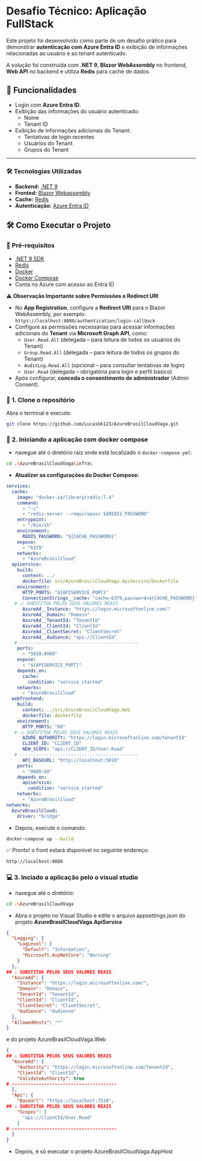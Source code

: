 # Desafio Técnico: Aplicação FullStack
Este projeto foi desenvolvido como parte de um desafio prático para demonstrar **autenticação com Azure Entra ID** e exibição de informações relacionadas ao usuário e ao tenant autenticado.  

A solução foi construída com **.NET 9**, **Blazor WebAssembly** no frontend, **Web API** no backend e utiliza **Redis** para cache de dados.

## 📌 Funcionalidades

- Login com **Azure Entra ID**.  
- Exibição das informações do usuário autenticado:
  - Nome  
  - Tenant ID  
- Exibição de informações adicionais do Tenant:
  - Tentativas de login recentes  
  - Usuários do Tenant  
  - Grupos do Tenant   


---

### 🛠️ Tecnologias Utilizadas

-   **Backend:** [.NET 9](https://dotnet.microsoft.com/en-us/download/dotnet/9.0)
-   **Fronted:** [Blazor Webassembly](https://dotnet.microsoft.com/pt-br/apps/aspnet/web-apps/blazor)
-   **Cache:** [Redis](https://github.com/redis/redis)
-   **Autenticação:** [Azure Entra ID](https://learn.microsoft.com/azure/active-directory/develop/)  

## 🛠️ Como Executar o Projeto

### 🔹 Pré-requisitos
- [.NET 9 SDK](https://dotnet.microsoft.com/en-us/download/dotnet/9.0)  
- [Redis](https://redis.io/download)
- [Docker](https://www.docker.com/get-started)
- [Docker Compose](https://docs.docker.com/compose/install/)
-  Conta no Azure com acesso ao Entra ID

⚠️ **Observação Importante sobre Permissões e Redirect URI**  
- No **App Registration**, configure a **Redirect URI** para o Blazor WebAssembly, por exemplo:  
  `https://localhost:8080/authentication/login-callback`  
- Configure as permissões necessárias para acessar informações adicionais do **Tenant** via **Microsoft Graph API**, como:  
  - `User.Read.All` (delegada – para leitura de todos os usuários do Tenant)  
  - `Group.Read.All` (delegada – para leitura de todos os grupos do Tenant)  
  - `AuditLog.Read.All` (opcional – para consultar tentativas de login)  
  - `User.Read` (delegada – obrigatória para login e perfil básico) 
- Após configurar, **conceda o consentimento de administrador** (Admin Consent).

### 🧾 1. Clone o repositório 

Abra o terminal e execute:

```bash
git clone https://github.com/Lucasbk123/AzureBrasilCloudVaga.git
```

### 🐳 2. Iniciando a aplicação com docker compose

- navegue até o diretório raiz onde está localizado o `docker-compose.yml`:
```bash
cd .\AzureBrasilCloudVaga\infra\
```
 -   **Atualizer as configurações do Docker Compose:**
```yaml
services:
  cache:
    image: "docker.io/library/redis:7.4"
    command:
      - "-c"
      - "redis-server --requirepass $$REDIS_PASSWORD"
    entrypoint:
      - "/bin/sh"
    environment:
      REDIS_PASSWORD: "${CACHE_PASSWORD}"
    expose:
      - "6379"
    networks:
      - "AzureBrasilCloud"
  apiservice:
    build:
      context: ../
      dockerfile: src/AzureBrasilCloudVaga.ApiService/Dockerfile
    environment:
      HTTP_PORTS: "${APISERVICE_PORT}"
      ConnectionStrings__cache: "cache:6379,password=${CACHE_PASSWORD}"
   # ⚠️ SUBSTITUA PELOS SEUS VALORES REAIS
      AzureAd__Instance: "https://login.microsoftonline.com/"
      AzureAd__Domain: "Domain"
      AzureAd__TenantId: "TenantId"
      AzureAd__ClientId: "ClientId"
      AzureAd__ClientSecret: "ClientSecret"
      AzureAd__Audience: "api://ClientId"
   # --------------------------------------------
    ports:
      - "5010:8080"
    expose:
      - "${APISERVICE_PORT}"
    depends_on:
      cache:
        condition: "service_started"
    networks:
      - "AzureBrasilCloud"
  webfrontend:
    build:
      context: ../src/AzureBrasilCloudVaga.Web
      dockerfile: dockerfile
    environment:
      HTTP_PORTS: "80"
   # ⚠️ SUBSTITUA PELOS SEUS VALORES REAIS
      AZURE_AUTHORITY: "https://login.microsoftonline.com/tenantId"
      CLIENT_ID: "CLIENT_ID"
      NEW_SCOPE: "api://CLIENT_ID/User.Read"
   # --------------------------------------------
      API_BASEURL: "http://localhost:5010"
    ports:
      - "8080:80"
    depends_on:
      apiservice:
        condition: "service_started"
    networks:
      - "AzureBrasilCloud"
networks:
  AzureBrasilCloud:
    driver: "bridge"
```

- Depois, execute o comando:
```bash
docker-compose up --build
```
✅ Pronto! o front estará disponível no seguinte endereço:
```bash
http://localhost:8080
```
### 💻 3. Inciado a aplicação pelo o visual studio

- navegue até o diretório:
```bash
cd .\AzureBrasilCloudVaga
```
- Abra o projeto no Visual Studio e edite  o arquivo appsettings.json do projeto **AzureBrasilCloudVaga.ApiService** 
```json
{
  "Logging": {
    "LogLevel": {
      "Default": "Information",
      "Microsoft.AspNetCore": "Warning"
    }
  },
## ⚠️ SUBSTITUA PELOS SEUS VALORES REAIS
  "AzureAd": {
    "Instance": "https://login.microsoftonline.com/",
    "Domain": "Domain",
    "TenantId": "TenantId",
    "ClientId": "ClientId",
    "ClientSecret": "ClientSecret",
    "Audience": "Audience"
  },
  "AllowedHosts": "*"
}
```
e do projeto AzureBrasilCloudVaga.Web
```json
{
## ⚠️ SUBSTITUA PELOS SEUS VALORES REAIS
  "AzureAd": {
    "Authority": "https://login.microsoftonline.com/TenantId",
    "ClientId": "ClientId",
    "ValidateAuthority": true
# ---------------------------------------
  },
  "Api": {
    "BaseUrl": "https://localhost:7510",
## ⚠️ SUBSTITUA PELOS SEUS VALORES REAIS
    "Scopes": [
      "api://ClientId/User.Read"
    ]
# ---------------------------------------
  }
}
```
- Depois, é só executar o projeto AzureBrasilCloudVaga.AppHost
